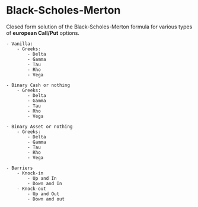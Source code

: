 # Black-Scholes-Merton
Closed form solution of the Black-Scholes-Merton formula for various types of **european Call/Put** options. 


    - Vanilla:
        - Greeks:
            - Delta
            - Gamma
            - Tau
            - Rho
            - Vega

    - Binary Cash or nothing
        - Greeks:
            - Delta
            - Gamma
            - Tau
            - Rho
            - Vega

    - Binary Asset or nothing
        - Greeks:
            - Delta
            - Gamma
            - Tau
            - Rho
            - Vega
            
    - Barriers
        - Knock-in
            - Up and In
            - Down and In
        - Knock-out
            - Up and Out
            - Down and out
